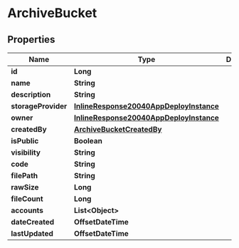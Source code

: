 

# ArchiveBucket

## Properties

Name | Type | Description | Notes
------------ | ------------- | ------------- | -------------
**id** | **Long** |  |  [optional]
**name** | **String** |  |  [optional]
**description** | **String** |  |  [optional]
**storageProvider** | [**InlineResponse20040AppDeployInstance**](InlineResponse20040AppDeployInstance.md) |  |  [optional]
**owner** | [**InlineResponse20040AppDeployInstance**](InlineResponse20040AppDeployInstance.md) |  |  [optional]
**createdBy** | [**ArchiveBucketCreatedBy**](ArchiveBucketCreatedBy.md) |  |  [optional]
**isPublic** | **Boolean** |  |  [optional]
**visibility** | **String** |  |  [optional]
**code** | **String** |  |  [optional]
**filePath** | **String** |  |  [optional]
**rawSize** | **Long** |  |  [optional]
**fileCount** | **Long** |  |  [optional]
**accounts** | **List&lt;Object&gt;** |  |  [optional]
**dateCreated** | **OffsetDateTime** |  |  [optional]
**lastUpdated** | **OffsetDateTime** |  |  [optional]




